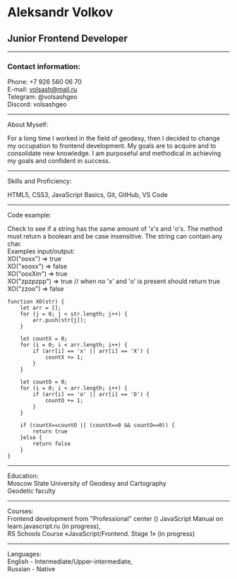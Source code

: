 # Aleksandr Volkov
## Junior Frontend Developer
___
### Contact information:

Phone: +7 926 560 06 70  
E-mail: volsash@mail.ru  
Telegram: @volsashgeo  
Discord: volsashgeo
___ 
About Myself:

For a long time I worked in the field of geodesy, then I decided to change my occupation to frontend development. My goals are to acquire and to consolidate new knowledge.
I am purposeful and methodical in achieving my goals and confident in success.
___

Skills and Proficiency:

HTML5, CSS3,
JavaScript Basics,
Git, GitHub,
VS Code
___
Code example:

Check to see if a string has the same amount of 'x's and 'o's. The method must return a boolean and be case insensitive. The string can contain any char.  
Examples input/output:  
XO("ooxx") => true  
XO("xooxx") => false  
XO("ooxXm") => true  
XO("zpzpzpp") => true // when no 'x' and 'o' is present should return true  
XO("zzoo") => false  

    function XO(str) {
        let arr = [];
        for (j = 0; j < str.length; j++) {
            arr.push(str[j]);
        }

        let countX = 0;
        for (i = 0; i < arr.length; i++) {
            if (arr[i] == 'x' || arr[i] == 'X') {
                countX += 1;
            }
        }

        let countO = 0;
        for (i = 0; i < arr.length; i++) {
            if (arr[i] == 'o' || arr[i] == 'O') {
                countO += 1;
            }
        }

        if (countX==countO || (countX==0 && countO==0)) {
            return true
        }else {
            return false
        }
    }
___
Education:  
Moscow State University of Geodesy and Cartography  
Geodetic faculty
___

Courses:  
Frontend development from "Professional" center () 
JavaScript Manual on learn.javascript.ru (in progress),  
RS Schools Course «JavaScript/Frontend. Stage 1» (in progress)
___
Languages:  
English - Intermediate/Upper-intermediate,  
Russian - Native



